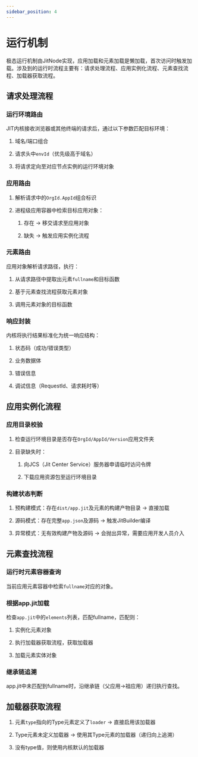 ```yaml
---
sidebar_position: 4
---
```


# 运行机制

极态运行机制由JitNode实现，应用加载和元素加载是懒加载，首次访问时触发加载。涉及到的运行时流程主要有：请求处理流程、应用实例化流程、元素查找流程、加载器获取流程。

## 请求处理流程

### 运行环境路由

JIT内核接收浏览器或其他终端的请求后，通过以下参数匹配目标环境：

1.  域名/端口组合
    
2.  请求头中`envId`（优先级高于域名）
    
3.  将请求定向至对应节点实例的运行环境对象
    

### 应用路由

1.  解析请求中的`OrgId.AppId`组合标识
    
2.  进程级应用容器中检索目标应用对象：
    
    1.  存在 → 移交请求至应用对象
        
    2.  缺失 → 触发应用实例化流程
        

### 元素路由

应用对象解析请求路径，执行：

1.  从请求路径中提取出元素`fullname`和目标函数
    
2.  基于元素查找流程获取元素对象
    
3.  调用元素对象的目标函数
    

### 响应封装

内核将执行结果标准化为统一响应结构：

1.  状态码（成功/错误类型）
    
2.  业务数据体
    
3.  错误信息
    
4.  调试信息（RequestId、请求耗时等）
    

## 应用实例化流程

### 应用目录校验

1.  检查运行环境目录是否存在`OrgId/AppId/Version`应用文件夹
    
2.  目录缺失时：
    
    1.  向JCS（Jit Center Service）服务器申请临时访问令牌
        
    2.  下载应用资源包至运行环境目录
        

### 构建状态判断

1.  预构建模式：存在`dist/app.jit`及元素的构建产物目录 → 直接加载
    
2.  源码模式：存在完整`app.json`及源码 → 触发JitBuilder编译
    
3.  异常模式：无有效构建产物及源码 → 会抛出异常，需要应用开发人员介入
    

## 元素查找流程

### 运行时元素容器查询

当前应用元素容器中检索`fullname`对应的对象。

### 根据app.jit加载

检查`app.jit`中的`elements`列表，匹配fullname，匹配则：

1.  实例化元素对象
    
2.  执行加载器获取流程，获取加载器
    
3.  加载元素实体对象
    

### 继承链追溯

app.jit中未匹配到fullname时，沿继承链（父应用→祖应用）递归执行查找。

## 加载器获取流程

1.  元素`type`指向的Type元素定义了`loader` → 直接启用该加载器
    
2.  Type元素未定义加载器 → 使用其Type元素的加载器（递归向上追溯）
    
3.  没有type值，则使用内核默认的加载器